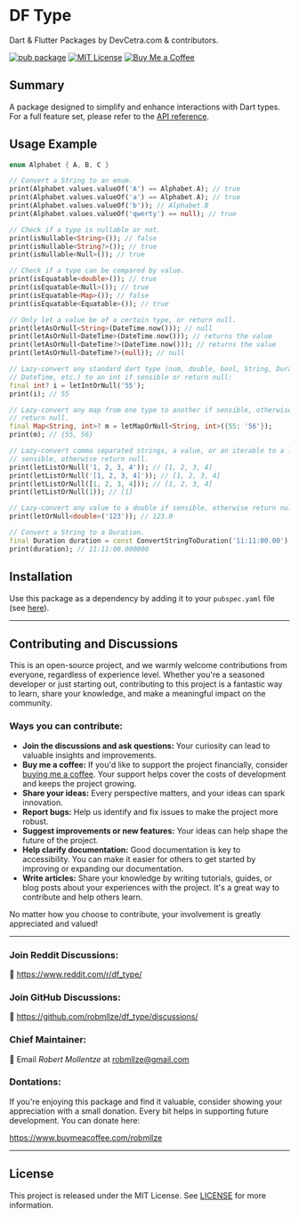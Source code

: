 # DF Type

Dart & Flutter Packages by DevCetra.com & contributors.

[![pub package](https://img.shields.io/pub/v/df_type.svg)](https://pub.dev/packages/df_type)
[![MIT License](https://img.shields.io/badge/License-MIT-blue.svg)](https://raw.githubusercontent.com/robmllze/df_type/main/LICENSE)
[![Buy Me a Coffee](https://img.shields.io/badge/-buy_me_a%C2%A0coffee-gray?logo=buy-me-a-coffee)](https://www.buymeacoffee.com/robmllze)

## Summary

A package designed to simplify and enhance interactions with Dart types. For a full feature set, please refer to the [API reference](https://pub.dev/documentation/df_type/).

## Usage Example

```dart
enum Alphabet { A, B, C }

// Convert a String to an enum.
print(Alphabet.values.valueOf('A') == Alphabet.A); // true
print(Alphabet.values.valueOf('a') == Alphabet.A); // true
print(Alphabet.values.valueOf('b')); // Alphabet.B
print(Alphabet.values.valueOf('qwerty') == null); // true

// Check if a type is nullable or not.
print(isNullable<String>()); // false
print(isNullable<String?>()); // true
print(isNullable<Null>()); // true

// Check if a type can be compared by value.
print(isEquatable<double>()); // true
print(isEquatable<Null>()); // true
print(isEquatable<Map>()); // false
print(isEquatable<Equatable>()); // true

// Only let a value be of a certain type, or return null.
print(letAsOrNull<String>(DateTime.now())); // null
print(letAsOrNull<DateTime>(DateTime.now())); // returns the value
print(letAsOrNull<DateTime?>(DateTime.now())); // returns the value
print(letAsOrNull<DateTime?>(null)); // null

// Lazy-convert any standard dart type (num, double, bool, String, Duration,
// DateTime, etc.) to an int if sensible or return null:
final int? i = letIntOrNull('55');
print(i); // 55

// Lazy-convert any map from one type to another if sensible, otherwise
// return null.
final Map<String, int>? m = letMapOrNull<String, int>({55: '56'});
print(m); // {55, 56}

// Lazy-convert comma separated strings, a value, or an iterable to a list if
// sensible, otherwise return null.
print(letListOrNull('1, 2, 3, 4')); // [1, 2, 3, 4]
print(letListOrNull('[1, 2, 3, 4]')); // [1, 2, 3, 4]
print(letListOrNull([1, 2, 3, 4])); // [1, 2, 3, 4]
print(letListOrNull(1)); // [1]

// Lazy-convert any value to a double if sensible, otherwise return null.
print(letOrNull<double>('123')); // 123.0

// Convert a String to a Duration.
final Duration duration = const ConvertStringToDuration('11:11:00.00').toDuration();
print(duration); // 11:11:00.000000
```

## Installation

Use this package as a dependency by adding it to your `pubspec.yaml` file (see [here](https://pub.dev/packages/df_type/install)).

---

## Contributing and Discussions

This is an open-source project, and we warmly welcome contributions from everyone, regardless of experience level. Whether you're a seasoned developer or just starting out, contributing to this project is a fantastic way to learn, share your knowledge, and make a meaningful impact on the community.

### Ways you can contribute:

- **Join the discussions and ask questions:** Your curiosity can lead to valuable insights and improvements.
- **Buy me a coffee:** If you'd like to support the project financially, consider [buying me a coffee](https://www.buymeacoffee.com/robmllze). Your support helps cover the costs of development and keeps the project growing.
- **Share your ideas:** Every perspective matters, and your ideas can spark innovation.
- **Report bugs:** Help us identify and fix issues to make the project more robust.
- **Suggest improvements or new features:** Your ideas can help shape the future of the project.
- **Help clarify documentation:** Good documentation is key to accessibility. You can make it easier for others to get started by improving or expanding our documentation.
- **Write articles:** Share your knowledge by writing tutorials, guides, or blog posts about your experiences with the project. It's a great way to contribute and help others learn.

No matter how you choose to contribute, your involvement is greatly appreciated and valued!

---

### Join Reddit Discussions:

💬 https://www.reddit.com/r/df_type/

### Join GitHub Discussions:

💬 https://github.com/robmllze/df_type/discussions/

### Chief Maintainer:

📧 Email _Robert Mollentze_ at robmllze@gmail.com

### Dontations:

If you're enjoying this package and find it valuable, consider showing your appreciation with a small donation. Every bit helps in supporting future development. You can donate here:

https://www.buymeacoffee.com/robmllze

---

## License

This project is released under the MIT License. See [LICENSE](https://raw.githubusercontent.com/robmllze/df_type/main/LICENSE) for more information.
